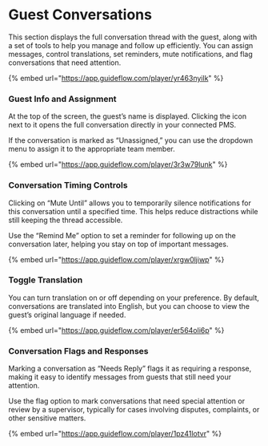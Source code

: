 # Guest Conversations&#x20;

This section displays the full conversation thread with the guest, along with a set of tools to help you manage and follow up efficiently. You can assign messages, control translations, set reminders, mute notifications, and flag conversations that need attention.

{% embed url="https://app.guideflow.com/player/yr463nyilk" %}

### **Guest Info and Assignment**

At the top of the screen, the guest’s name is displayed. Clicking the icon next to it opens the full conversation directly in your connected PMS.&#x20;

If the conversation is marked as “Unassigned,” you can use the dropdown menu to assign it to the appropriate team member.

{% embed url="https://app.guideflow.com/player/3r3w79lunk" %}

### Conversation Timing Controls

Clicking on “Mute Until” allows you to temporarily silence notifications for this conversation until a specified time. This helps reduce distractions while still keeping the thread accessible.

Use the “Remind Me” option to set a reminder for following up on the conversation later, helping you stay on top of important messages.

{% embed url="https://app.guideflow.com/player/xrgw0ljiwp" %}

### Toggle Translation

You can turn translation on or off depending on your preference. By default, conversations are translated into English, but you can choose to view the guest’s original language if needed.

{% embed url="https://app.guideflow.com/player/er564oli6p" %}

### Conversation Flags and Responses

Marking a conversation as “Needs Reply” flags it as requiring a response, making it easy to identify messages from guests that still need your attention.

Use the flag option to mark conversations that need special attention or review by a supervisor, typically for cases involving disputes, complaints, or other sensitive matters.

{% embed url="https://app.guideflow.com/player/1pz41lotvr" %}
